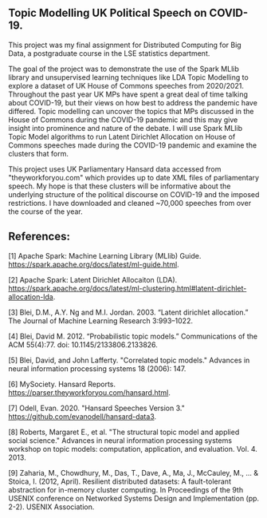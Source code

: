 ## Topic Modelling UK Political Speech on COVID-19.

This project was my final assignment for Distributed Computing for Big Data, a postgraduate course in the LSE statistics department.

The goal of the project was to demonstrate the use of the Spark MLlib library and unsupervised learning techniques like LDA Topic Modelling to explore a dataset of UK House of Commons speeches from 2020/2021. Throughout the past year UK MPs have spent a great deal of time talking about COVID-19, but their views on how best to address the pandemic have differed. Topic modelling can uncover the topics that MPs discussed in the House of Commons during the COVID-19 pandemic and this may give insight into prominence and nature of the debate. I will use Spark MLlib Topic Model algorithms to run Latent Dirichlet Allocation on House of Commons speeches made during the COVID-19 pandemic and examine the clusters that form. 

This project uses UK Parliamentary Hansard data accessed from "theyworkforyou.com" which provides up to date XML files of parliamentary speech. My hope is that these clusters will be informative about the underlying structure of the political discourse on COVID-19 and the imposed restrictions. I have downloaded and cleaned ~70,000 speeches from over the course of the year. 


## References:

 
[1] Apache Spark: Machine Learning Library (MLlib) Guide. https://spark.apache.org/docs/latest/ml-guide.html.

[2] Apache Spark: Latent Dirichlet Allocaiton (LDA). https://spark.apache.org/docs/latest/ml-clustering.html#latent-dirichlet-allocation-lda.

[3] Blei, D.M., A.Y. Ng and M.I. Jordan. 2003. “Latent dirichlet allocation.” The Journal of Machine Learning Research 3:993–1022.

[4] Blei, David M. 2012. “Probabilistic topic models.” Communications of the ACM 55(4):77. doi: 10.1145/2133806.2133826.

[5] Blei, David, and John Lafferty. "Correlated topic models." Advances in neural information processing systems 18 (2006): 147.

[6] MySociety. Hansard Reports. https://parser.theyworkforyou.com/hansard.html.

[7] Odell, Evan. 2020. "Hansard Speeches Version 3." https://github.com/evanodell/hansard-data3.

[8] Roberts, Margaret E., et al. "The structural topic model and applied social science." Advances in neural information processing systems workshop on topic models: computation, application, and evaluation. Vol. 4. 2013.

[9] Zaharia, M., Chowdhury, M., Das, T., Dave, A., Ma, J., McCauley, M., ... & Stoica, I. (2012, April). Resilient distributed datasets: A fault-tolerant abstraction for in-memory cluster computing. In Proceedings of the 9th USENIX conference on Networked Systems Design and Implementation (pp. 2-2). USENIX Association.
